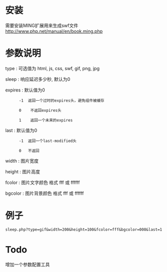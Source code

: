 # 安装 #

需要安装MING扩展用来生成swf文件 
http://www.php.net/manual/en/book.ming.php

# 参数说明 #

type : 可选值为 html, js, css, swf, gif, png, jpg

sleep : 响应延迟多少秒, 默认为0

expires : 默认值为0

          -1  返回一个过时的expires头，避免组件被缓存

          0    不返回expires头

          1    返回一个未来的expires

last : 默认值为0

          -1  返回一个last-modified头

          0   不返回

width : 图片宽度

height : 图片高度

fcolor : 图片文字颜色 格式 fff 或 ffffff

bgcolor : 图片背景颜色 格式 fff 或 ffffff

# 例子 #

    sleep.php?type=gif&width=200&height=100&fcolor=fff&bgcolor=000&last=1

# Todo #

增加一个参数配置工具
